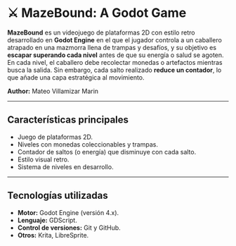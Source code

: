 # ⚔️ MazeBound: A Godot Game

**MazeBound** es un videojuego de plataformas 2D con estilo retro desarrollado en **Godot Engine** en el que el jugador controla a un caballero atrapado en una mazmorra llena de trampas y desafíos, y su objetivo es **escapar superando cada nivel** antes de que su energía o salud se agoten.
En cada nivel, el caballero debe recolectar monedas o artefactos mientras busca la salida. Sin embargo, cada salto realizado **reduce un contador**, lo que añade una capa estratégica al movimiento.

**Author:** Mateo Villamizar Marin

---

## Características principales

- Juego de plataformas 2D.  
- Niveles con monedas coleccionables y trampas.  
- Contador de saltos (o energía) que disminuye con cada salto.  
- Estilo visual retro.  
- Sistema de niveles en desarrollo.  

---

## Tecnologías utilizadas

- **Motor:** Godot Engine (versión 4.x).
- **Lenguaje:** GDScript.
- **Control de versiones:** Git y GitHub.
- **Otros:** Krita, LibreSprite.
